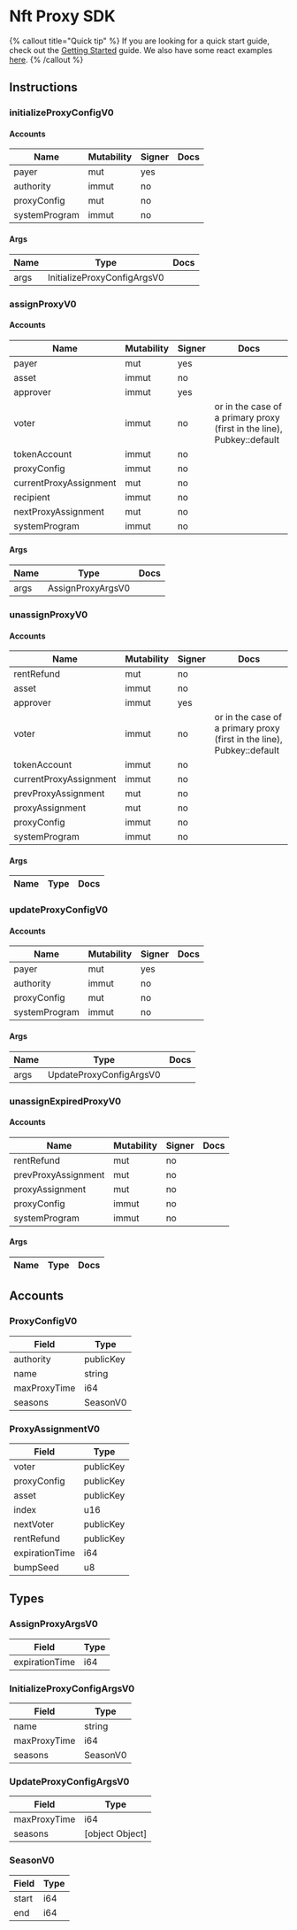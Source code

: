 # Nft Proxy SDK

{% callout title="Quick tip" %}
If you are looking for a quick start guide, check out the [Getting Started](/docs/learn/getting_started) guide. We also have some react examples [here](/docs/learn/react).
{% /callout %}

## Instructions

### initializeProxyConfigV0

#### Accounts

| Name          | Mutability | Signer | Docs |
| ------------- | ---------- | ------ | ---- |
| payer         | mut        | yes    |      |
| authority     | immut      | no     |      |
| proxyConfig   | mut        | no     |      |
| systemProgram | immut      | no     |      |

#### Args

| Name | Type                        | Docs |
| ---- | --------------------------- | ---- |
| args | InitializeProxyConfigArgsV0 |      |

### assignProxyV0

#### Accounts

| Name                   | Mutability | Signer | Docs                                                                   |
| ---------------------- | ---------- | ------ | ---------------------------------------------------------------------- |
| payer                  | mut        | yes    |                                                                        |
| asset                  | immut      | no     |                                                                        |
| approver               | immut      | yes    |                                                                        |
| voter                  | immut      | no     | or in the case of a primary proxy (first in the line), Pubkey::default |
| tokenAccount           | immut      | no     |                                                                        |
| proxyConfig            | immut      | no     |                                                                        |
| currentProxyAssignment | mut        | no     |                                                                        |
| recipient              | immut      | no     |                                                                        |
| nextProxyAssignment    | mut        | no     |                                                                        |
| systemProgram          | immut      | no     |                                                                        |

#### Args

| Name | Type              | Docs |
| ---- | ----------------- | ---- |
| args | AssignProxyArgsV0 |      |

### unassignProxyV0

#### Accounts

| Name                   | Mutability | Signer | Docs                                                                   |
| ---------------------- | ---------- | ------ | ---------------------------------------------------------------------- |
| rentRefund             | mut        | no     |                                                                        |
| asset                  | immut      | no     |                                                                        |
| approver               | immut      | yes    |                                                                        |
| voter                  | immut      | no     | or in the case of a primary proxy (first in the line), Pubkey::default |
| tokenAccount           | immut      | no     |                                                                        |
| currentProxyAssignment | immut      | no     |                                                                        |
| prevProxyAssignment    | mut        | no     |                                                                        |
| proxyAssignment        | mut        | no     |                                                                        |
| proxyConfig            | immut      | no     |                                                                        |
| systemProgram          | immut      | no     |                                                                        |

#### Args

| Name | Type | Docs |
| ---- | ---- | ---- |

### updateProxyConfigV0

#### Accounts

| Name          | Mutability | Signer | Docs |
| ------------- | ---------- | ------ | ---- |
| payer         | mut        | yes    |      |
| authority     | immut      | no     |      |
| proxyConfig   | mut        | no     |      |
| systemProgram | immut      | no     |      |

#### Args

| Name | Type                    | Docs |
| ---- | ----------------------- | ---- |
| args | UpdateProxyConfigArgsV0 |      |

### unassignExpiredProxyV0

#### Accounts

| Name                | Mutability | Signer | Docs |
| ------------------- | ---------- | ------ | ---- |
| rentRefund          | mut        | no     |      |
| prevProxyAssignment | mut        | no     |      |
| proxyAssignment     | mut        | no     |      |
| proxyConfig         | immut      | no     |      |
| systemProgram       | immut      | no     |      |

#### Args

| Name | Type | Docs |
| ---- | ---- | ---- |

## Accounts

### ProxyConfigV0

| Field        | Type      |
| ------------ | --------- |
| authority    | publicKey |
| name         | string    |
| maxProxyTime | i64       |
| seasons      | SeasonV0  |

### ProxyAssignmentV0

| Field          | Type      |
| -------------- | --------- |
| voter          | publicKey |
| proxyConfig    | publicKey |
| asset          | publicKey |
| index          | u16       |
| nextVoter      | publicKey |
| rentRefund     | publicKey |
| expirationTime | i64       |
| bumpSeed       | u8        |

## Types

### AssignProxyArgsV0

| Field          | Type |
| -------------- | ---- |
| expirationTime | i64  |

### InitializeProxyConfigArgsV0

| Field        | Type     |
| ------------ | -------- |
| name         | string   |
| maxProxyTime | i64      |
| seasons      | SeasonV0 |

### UpdateProxyConfigArgsV0

| Field        | Type            |
| ------------ | --------------- |
| maxProxyTime | i64             |
| seasons      | [object Object] |

### SeasonV0

| Field | Type |
| ----- | ---- |
| start | i64  |
| end   | i64  |
